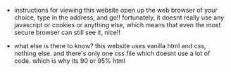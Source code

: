 - instructions for viewing this website
open up the web browser of your choice, type in the address, and go!! fortunately, it doesnt really use any javascript or cookies or anything else, which means that even the most secure browser can still see it, nice!!

- what else is there to know?
this website uses vanilla html and css, nothing else. and there's only one css file which doesnt use a lot of code. which is why its 90 or 95% html
